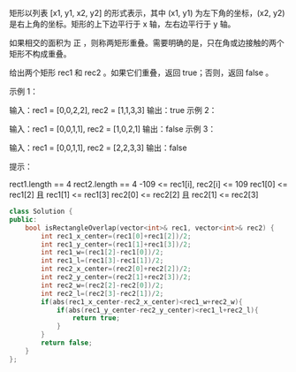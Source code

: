 矩形以列表 [x1, y1, x2, y2] 的形式表示，其中 (x1, y1) 为左下角的坐标，(x2, y2) 是右上角的坐标。矩形的上下边平行于 x 轴，左右边平行于 y 轴。

如果相交的面积为 正 ，则称两矩形重叠。需要明确的是，只在角或边接触的两个矩形不构成重叠。

给出两个矩形 rec1 和 rec2 。如果它们重叠，返回 true；否则，返回 false 。

 

示例 1：

输入：rec1 = [0,0,2,2], rec2 = [1,1,3,3]
输出：true
示例 2：

输入：rec1 = [0,0,1,1], rec2 = [1,0,2,1]
输出：false
示例 3：

输入：rec1 = [0,0,1,1], rec2 = [2,2,3,3]
输出：false


提示：

rect1.length == 4
rect2.length == 4
-109 <= rec1[i], rec2[i] <= 109
rec1[0] <= rec1[2] 且 rec1[1] <= rec1[3]
rec2[0] <= rec2[2] 且 rec2[1] <= rec2[3]

```cpp
class Solution {
public:
    bool isRectangleOverlap(vector<int>& rec1, vector<int>& rec2) {
        int rec1_x_center=(rec1[0]+rec1[2])/2;
        int rec1_y_center=(rec1[1]+rec1[3])/2;
        int rec1_w=(rec1[2]-rec1[0])/2;
        int rec1_l=(rec1[3]-rec1[1])/2;
        int rec2_x_center=(rec2[0]+rec2[2])/2;
        int rec2_y_center=(rec2[1]+rec2[3])/2;
        int rec2_w=(rec2[2]-rec2[0])/2;
        int rec2_l=(rec2[3]-rec2[1])/2;
        if(abs(rec1_x_center-rec2_x_center)<rec1_w+rec2_w){
            if(abs(rec1_y_center-rec2_y_center)<rec1_l+rec2_l){
                return true;
            }
        }
        return false;
    }
};
```

